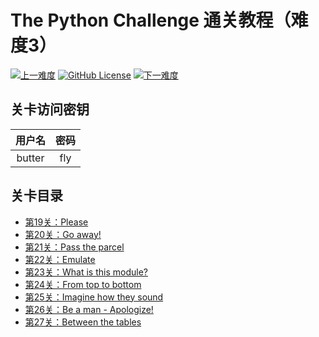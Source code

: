 # The Python Challenge 通关教程（难度3）

[![上一难度](https://img.shields.io/badge/-上一难度-blue?style=flat-square)](../Part2)
[![GitHub License](https://img.shields.io/github/license/Dragon1573/PyChallenge-Tips?color=important&label=Licence&style=flat-square)](https://github.com/Dragon1573/PyChallenge-Tips/blob/master/LICENSE)
[![下一难度](https://img.shields.io/badge/-下一难度-blue?style=flat-square)](../Part4)

## 关卡访问密钥

| 用户名  | 密码 |
|:------:|:----:|
| butter | fly  |

## 关卡目录

- [第19关：Please](https://nbviewer.jupyter.org/github/Dragon1573/PyChallenge-Tips/blob/master/src/Part3/Quiz19.ipynb)
- [第20关：Go away!](https://nbviewer.jupyter.org/github/Dragon1573/PyChallenge-Tips/blob/master/src/Part3/Quiz20.ipynb)
- [第21关：Pass the parcel](https://nbviewer.jupyter.org/github/Dragon1573/PyChallenge-Tips/blob/master/src/Part3/Quiz21.ipynb)
- [第22关：Emulate](https://nbviewer.jupyter.org/github/Dragon1573/PyChallenge-Tips/blob/master/src/Part3/Quiz22.ipynb)
- [第23关：What is this module?](https://nbviewer.jupyter.org/github/Dragon1573/PyChallenge-Tips/blob/master/src/Part3/Quiz23.ipynb)
- [第24关：From top to bottom](https://nbviewer.jupyter.org/github/Dragon1573/PyChallenge-Tips/blob/master/src/Part3/Quiz24.ipynb)
- [第25关：Imagine how they sound](https://nbviewer.jupyter.org/github/Dragon1573/PyChallenge-Tips/blob/master/src/Part3/Quiz25.ipynb)
- [第26关：Be a man - Apologize!](https://nbviewer.jupyter.org/github/Dragon1573/PyChallenge-Tips/blob/master/src/Part3/Quiz26.ipynb)
- [第27关：Between the tables](https://nbviewer.jupyter.org/github/Dragon1573/PyChallenge-Tips/blob/master/src/Part3/Quiz27.ipynb)

